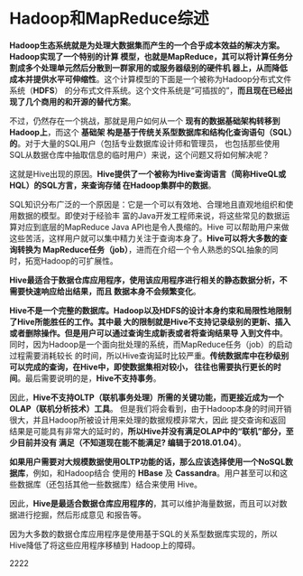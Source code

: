 Hadoop和MapReduce综述
=================================================================================
**Hadoop生态系统就是为处理大数据集而产生的一个合乎成本效益的解决方案。Hadoop实现了一个特别的计算
模型，也就是MapReduce，其可以将计算任务分割成多个处理单元然后分散到一群家用的或服务器级别的硬件机
器上，从而降低成本并提供水平可伸缩性**。这个计算模型的下面是一个被称为Hadoop分布式文件系统（**HDFS**）
的分布式文件系统。这个文件系统是“可插拔的”，**而且现在已经出现了几个商用的和开源的替代方案**。

不过，仍然存在一个挑战，那就是用户如何从一个 **现有的数据基础架构转移到Hadoop上**，而这个 **基础架
构是基于传统关系型数据库和结构化查询语句（SQL）的**。对于大量的SQL用户（包括专业数据库设计师和管理员，
也包括那些使用SQL从数据仓库中抽取信息的临时用户）来说，这个问题又将如何解决呢？

这就是Hive出现的原因。**Hive提供了一个被称为Hive查询语言（简称HiveQL或HQL）的SQL方言，来查询存储
在Hadoop集群中的数据**。

SQL知识分布广泛的一个原因是：它是一个可以有效地、合理地且直观地组织和使用数据的模型。即使对于经验丰
富的Java开发工程师来说，将这些常见的数据运算对应到底层的MapReduce Java API也是令人畏缩的。Hive
可以帮助用户来做这些苦活，这样用户就可以集中精力关注于查询本身了。**Hive可以将大多数的查询转换为
MapReduce任务（job）**，进而在介绍一个令人熟悉的SQL抽象的同时，拓宽Hadoop的可扩展性。

**Hive最适合于数据仓库应用程序，使用该应用程序进行相关的静态数据分析，不需要快速响应给出结果，而且
数据本身不会频繁变化**。

**Hive不是一个完整的数据库。Hadoop以及HDFS的设计本身约束和局限性地限制了Hive所能胜任的工作。其中最
大的限制就是Hive不支持记录级别的更新、插入或者删除操作。但是用户可以通过查询生成新表或者将查询结果导
入到文件中**。同时，因为Hadoop是一个面向批处理的系统，而MapReduce任务（job）的启动过程需要消耗较长
的时间，所以Hive查询延时比较严重。**传统数据库中在秒级别可以完成的查询，在Hive中，即使数据集相对较小，
往往也需要执行更长的时间**。最后需要说明的是，**Hive不支持事务**。

因此，**Hive不支持OLTP（联机事务处理）所需的关键功能，而更接近成为一个OLAP（联机分析技术）工具**。
但是我们将会看到，由于Hadoop本身的时间开销很大，并且Hadoop所被设计用来处理的数据规模非常大，因此
提交查询和返回结果是可能具有非常大的延时的，**所以Hive并没有满足OLAP中的“联机”部分，至少目前并没有
满足（不知道现在能不能满足? 编辑于2018.01.04）**。

**如果用户需要对大规模数据使用OLTP功能的话，那么应该选择使用一个NoSQL数据库**，例如，和Hadoop结合
使用的 **HBase** 及 **Cassandra**。用户甚至可以和这些数据库（还包括其他一些数据库）结合来使用
Hive。

因此，**Hive是最适合数据仓库应用程序的**，其可以维护海量数据，而且可以对数据进行挖掘，然后形成意见
和报告等。

因为大多数的数据仓库应用程序是使用基于SQL的关系型数据库实现的，所以Hive降低了将这些应用程序移植到
Hadoop上的障碍。

















































































































2222
